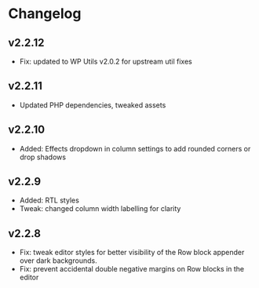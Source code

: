 # Changelog

## v2.2.12

- Fix: updated to WP Utils v2.0.2 for upstream util fixes

## v2.2.11

- Updated PHP dependencies, tweaked assets

## v2.2.10

- Added: Effects dropdown in column settings to add rounded corners or drop shadows

## v2.2.9

- Added: RTL styles
- Tweak: changed column width labelling for clarity

## v2.2.8

- Fix: tweak editor styles for better visibility of the Row block appender over dark backgrounds.
- Fix: prevent accidental double negative margins on Row blocks in the editor
